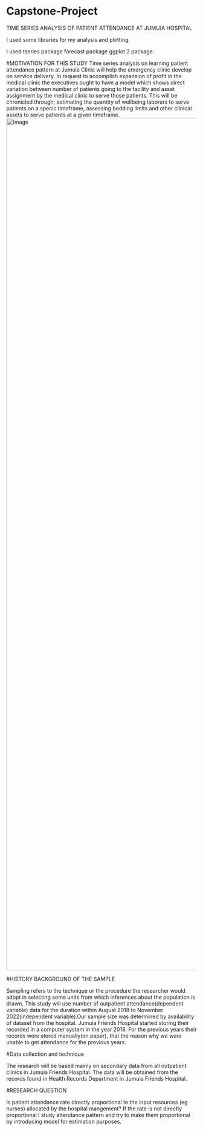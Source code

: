 # Capstone-Project
TIME SERIES ANALYSIS OF PATIENT ATTENDANCE AT JUMUIA HOSPITAL


I used some libraries for my analysis and plotting.

I used tseries package
forecast package
ggplot 2 package.

#MOTIVATION FOR THIS STUDY
Time series analysis on learning patient attendance pattern at Jumuia Clinic will help the emergency clinic develop on service delivery. In request to accomplish expansion of profit in the medical clinic the executives ought to have a model which shows direct variation between number of patients going to the facility and asset assignment by the medical clinic to serve those patients. This will be chronicled through; estimating the quantity of wellbeing laborers to serve patients on a specic timeframe,
assessing bedding limits and other clinical assets to serve patients at a given timeframe.
<img width="2249" alt="image" src="https://user-images.githubusercontent.com/120730808/208252117-8b5ac01a-36a1-45e7-a1de-bc5b48d3cd92.png">

#HISTORY BACKGROUND OF THE SAMPLE

Sampling refers to the technique or the procedure the researcher would adopt
in selecting some units from which inferences about the population is drawn.
This study will use number of outpatient attendance(dependent variable) data
for the duration within August 2018 to November 2022(independent variable).Our
sample size was determined by availability of dataset from the hospital. Jumuia
Friends Hospital started storing their recorded in a computer system in the year
2018. For the previous years their records were stored manually(on paper), that
the reason why we were unable to get attendance for the previous years.

#Data collection and technique

The research will be based mainly on secondary data from all outpatient
clinics in Jumuia Friends Hospital. The data will be obtained from the records
found in Health Records Department in Jumuia Friends Hospital.


#RESEARCH QUESTION

Is patient attendance rate directly proportional to the input resources (eg nurses) allocated by the hospital mangement?
If the rate is not directly proportional I study attendance pattern and try to make them proportional by introducing model for estimation purposes.


